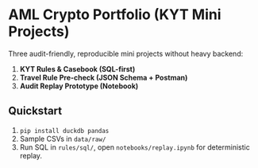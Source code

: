 # AML Crypto Portfolio (KYT Mini Projects)

Three audit-friendly, reproducible mini projects without heavy backend:
1) **KYT Rules & Casebook (SQL-first)**
2) **Travel Rule Pre-check (JSON Schema + Postman)**
3) **Audit Replay Prototype (Notebook)**

## Quickstart
1. `pip install duckdb pandas`
2. Sample CSVs in `data/raw/`
3. Run SQL in `rules/sql/`, open `notebooks/replay.ipynb` for deterministic replay.

